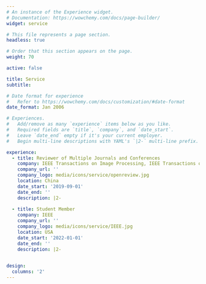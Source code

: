 ```yaml
---
# An instance of the Experience widget.
# Documentation: https://wowchemy.com/docs/page-builder/
widget: service

# This file represents a page section.
headless: true

# Order that this section appears on the page.
weight: 70

active: false

title: Service
subtitle:

# Date format for experience
#   Refer to https://wowchemy.com/docs/customization/#date-format
date_format: Jan 2006

# Experiences.
#   Add/remove as many `experience` items below as you like.
#   Required fields are `title`, `company`, and `date_start`.
#   Leave `date_end` empty if it's your current employer.
#   Begin multi-line descriptions with YAML's `|2-` multi-line prefix.

experience:
  - title: Reviewer of Multiple Journals and Conferences
    company: IEEE Transactions on Image Processing, IEEE Transactions on Neural Networks and Learning Systems, IEEE Transactions on Intelligent Transportation Systems, Pattern Recognition, NeurIPS, CVPR, ICCV, ECCV, AAAI, ACM MM, IJCAI, ICASSP, etc.
    company_url: ''
    company_logo: media/icons/service/openreview.jpg
    location: China
    date_start: '2019-09-01'
    date_end: ''
    description: |2-
      
  - title: Student Member
    company: IEEE 
    company_url: ''
    company_logo: media/icons/service/IEEE.jpg
    location: USA
    date_start: '2022-01-01'
    date_end: ''
    description: |2-
        

design:
  columns: '2'
---
```

